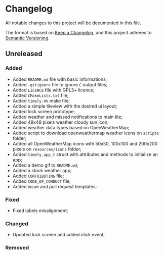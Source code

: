 # Changelog

All notable changes to this project will be documented in this file.

The format is based on [Keep a Changelog](https://keepachangelog.com/en/1.0.0/),
and this project adheres to [Semantic Versioning](https://semver.org/spec/v2.0.0.html).

## Unreleased

### Added

* Added `README.md` file with basic informations;
* Added `.gitignore` file to ignore `C` output files;
* Added `LICENCE` file with GPL3+ licence;
* Added `CMakeLists.txt` file;
* Added `timely.mk` make file;
* Added a simple tileview with the desired ui layout;
* Added lock screen prototype;
* Added weather and missed notifications to main tile;
* Added 48x48 pixels weather cloudy sun icon;
* Added weather data types based on OpenWeatherMap;
* Added script to download openweathermap weather icons on `scripts` folder;
* Added all OpenWeatherMap icons with 50x50, 100x100 and 200x200 pixels on `resources/icons` folder;
* Added `timely_app_t` struct with attributes and methods to initialize an app;
* Added a demo gif to `README.md`;
* Added a stock weather app;
* Added `CONTRIBUTING` file;
* Added `CODE_OF_CONDUCT` file;
* Added issue and pull request templates;

### Fixed

* Fixed labels misalignment;

### Changed

* Updated lock screen and added click event;

### Removed

